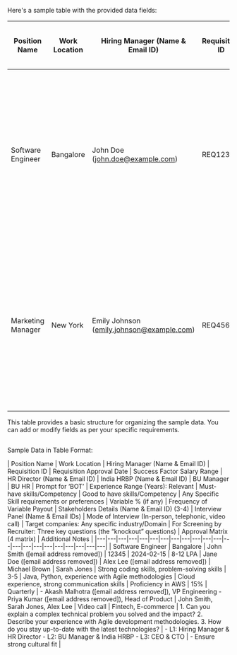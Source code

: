   
Here's a sample table with the provided data fields:

|Position Name|Work Location|Hiring Manager (Name & Email ID)|Requisition ID|Requisition Approval Date|Success Factor Salary Range|HR Director (Name & Email ID)|India HRBP (Name & Email ID)|BU Manager|BU HR|BOT Prompt|Experience Range (Years)|Must-have skills/Competency|Good to have skills/Competency|Any Specific Skill requirements or preferences|Variable %|Frequency of Variable Payout|Stakeholders Details (Name & Email ID)|Interview Panel (Name & Email IDs)|Mode of Interview|Target companies|Screening by Recruiter: Three key questions|Approval Matrix|Additional Notes|
|---|---|---|---|---|---|---|---|---|---|---|---|---|---|---|---|---|---|---|---|---|---|---|---|
|Software Engineer|Bangalore|John Doe (john.doe@example.com)|REQ123|2024-02-20|$60,000 - $80,000|Jane Smith (jane.smith@example.com)|Alex Patel (alex.patel@example.com)|Michael Brown|Sarah Johnson|What motivates you in a team environment?|3-5|Proficiency in Python, Java|Familiarity with cloud computing|Experience with Agile methodologies preferred|5|Quarterly|Sarah Lee (sarah.lee@example.com), David Nguyen (david.nguyen@example.com), Emily Wang (emily.wang@example.com)|Rachel Chen (rachel.chen@example.com), Kevin Thompson (kevin.thompson@example.com)|Video call|Tech industry|Can you describe your experience with large-scale system design? How do you approach debugging and troubleshooting complex issues? Can you explain your experience with version control systems like Git?|[Name] HR Manager, [Name] BU Director, [Name] Finance Director, [Name] Legal Director|-|
|Marketing Manager|New York|Emily Johnson (emily.johnson@example.com)|REQ456|2024-02-15|$80,000 - $100,000|Alex Brown (alex.brown@example.com)|Sam Patel (sam.patel@example.com)|Laura Taylor|Michael White|How do you handle tight deadlines and multiple projects simultaneously?|5-7|Strategic thinking, Analytical skills|Experience with SEO and SEM|Knowledge of social media marketing trends|7|Semi-annually|Jessica Adams (jessica.adams@example.com), Brian Miller (brian.miller@example.com), Mark Davis (mark.davis@example.com)|Lisa Garcia (lisa.garcia@example.com), Andrew Wilson (andrew.wilson@example.com)|In-person|Marketing industry|What successful marketing campaigns have you led in the past? How do you measure the effectiveness of marketing initiatives? Can you give an example of a time you adapted a marketing strategy based on market trends?|[Name] VP of Marketing, [Name] CFO, [Name] Sales Director, [Name] Product Manager|-|

This table provides a basic structure for organizing the sample data. You can add or modify fields as per your specific requirements.

##   
Sample Data in Table Format:

| Position Name | Work Location | Hiring Manager (Name & Email ID) | Requisition ID | Requisition Approval Date | Success Factor Salary Range | HR Director (Name & Email ID) | India HRBP (Name & Email ID) | BU Manager | BU HR | Prompt for ‘BOT’ | Experience Range (Years): Relevant | Must-have skills/Competency | Good to have skills/Competency | Any Specific Skill requirements or preferences | Variable % (if any) | Frequency of Variable Payout | Stakeholders Details (Name & Email ID) (3-4) | Interview Panel (Name & Email IDs) | Mode of Interview (In-person, telephonic, video call) | Target companies: Any specific industry/Domain | For Screening by Recruiter: Three key questions (the “knockout” questions) | Approval Matrix (4 matrix) | Additional Notes | |---|---|---|---|---|---|---|---|---|---|---|---|---|---|---|---|---|---|---|---|---|---| | Software Engineer | Bangalore | John Smith ([email address removed]) | 12345 | 2024-02-15 | 8-12 LPA | Jane Doe ([email address removed]) | Alex Lee ([email address removed]) | Michael Brown | Sarah Jones | Strong coding skills, problem-solving skills | 3-5 | Java, Python, experience with Agile methodologies | Cloud experience, strong communication skills | Proficiency in AWS | 15% | Quarterly | - Akash Malhotra ([email address removed]), VP Engineering - Priya Kumar ([email address removed]), Head of Product | John Smith, Sarah Jones, Alex Lee | Video call | Fintech, E-commerce | 1. Can you explain a complex technical problem you solved and the impact? 2. Describe your experience with Agile development methodologies. 3. How do you stay up-to-date with the latest technologies? | - L1: Hiring Manager & HR Director - L2: BU Manager & India HRBP - L3: CEO & CTO | - Ensure strong cultural fit |